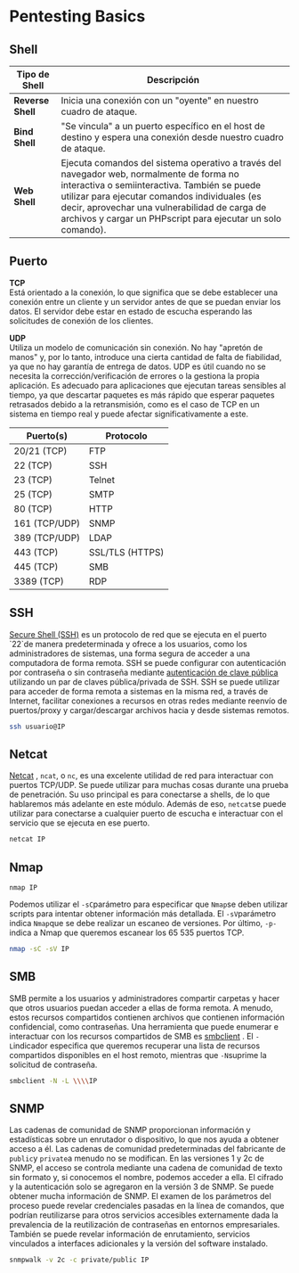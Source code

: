 # Pentesting Basics

## Shell

| **Tipo de Shell** | **Descripción**                                                                                                                                                                                                                                                                                             |
| ----------------- | ----------------------------------------------------------------------------------------------------------------------------------------------------------------------------------------------------------------------------------------------------------------------------------------------------------- |
| **Reverse Shell** | Inicia una conexión con un "oyente" en nuestro cuadro de ataque.                                                                                                                                                                                                                                            |
| **Bind Shell**    | "Se vincula" a un puerto específico en el host de destino y espera una conexión desde nuestro cuadro de ataque.                                                                                                                                                                                             |
| **Web Shell**     | Ejecuta comandos del sistema operativo a través del navegador web, normalmente de forma no interactiva o semiinteractiva. También se puede utilizar para ejecutar comandos individuales (es decir, aprovechar una vulnerabilidad de carga de archivos y cargar un PHPscript para ejecutar un solo comando). |

## Puerto

**TCP**\
Está orientado a la conexión, lo que significa que se debe establecer una conexión entre un cliente y un servidor antes de que se puedan enviar los datos. El servidor debe estar en estado de escucha esperando las solicitudes de conexión de los clientes.

**UDP**\
Utiliza un modelo de comunicación sin conexión. No hay "apretón de manos" y, por lo tanto, introduce una cierta cantidad de falta de fiabilidad, ya que no hay garantía de entrega de datos. UDP es útil cuando no se necesita la corrección/verificación de errores o la gestiona la propia aplicación. Es adecuado para aplicaciones que ejecutan tareas sensibles al tiempo, ya que descartar paquetes es más rápido que esperar paquetes retrasados ​​debido a la retransmisión, como es el caso de TCP en un sistema en tiempo real y puede afectar significativamente a este.

| **Puerto(s)** | **Protocolo**   |
| ------------- | --------------- |
| 20/21 (TCP)   | FTP             |
| 22 (TCP)      | SSH             |
| 23 (TCP)      | Telnet          |
| 25 (TCP)      | SMTP            |
| 80 (TCP)      | HTTP            |
| 161 (TCP/UDP) | SNMP            |
| 389 (TCP/UDP) | LDAP            |
| 443 (TCP)     | SSL/TLS (HTTPS) |
| 445 (TCP)     | SMB             |
| 3389 (TCP)    | RDP             |

## SSH

[Secure Shell (SSH)](https://en.wikipedia.org/wiki/SSH\_\(Secure\_Shell\)) es un protocolo de red que se ejecuta en el puerto `22`de manera predeterminada y ofrece a los usuarios, como los administradores de sistemas, una forma segura de acceder a una computadora de forma remota. SSH se puede configurar con autenticación por contraseña o sin contraseña mediante [autenticación de clave pública](https://serverpilot.io/docs/how-to-use-ssh-public-key-authentication/) utilizando un par de claves pública/privada de SSH. SSH se puede utilizar para acceder de forma remota a sistemas en la misma red, a través de Internet, facilitar conexiones a recursos en otras redes mediante reenvío de puertos/proxy y cargar/descargar archivos hacia y desde sistemas remotos.

```bash
ssh usuario@IP
```

## Netcat

[Netcat](https://linux.die.net/man/1/nc) , `ncat`, o `nc`, es una excelente utilidad de red para interactuar con puertos TCP/UDP. Se puede utilizar para muchas cosas durante una prueba de penetración. Su uso principal es para conectarse a shells, de lo que hablaremos más adelante en este módulo. Además de eso, `netcat`se puede utilizar para conectarse a cualquier puerto de escucha e interactuar con el servicio que se ejecuta en ese puerto.

```bash
netcat IP
```

## Nmap

```
nmap IP
```

Podemos utilizar el `-sC`parámetro para especificar que `Nmap`se deben utilizar scripts para intentar obtener información más detallada. El `-sV`parámetro indica `Nmap`que se debe realizar un escaneo de versiones. Por último, `-p-`indica a Nmap que queremos escanear los 65 535 puertos TCP.

```bash
nmap -sC -sV IP
```

## SMB

SMB permite a los usuarios y administradores compartir carpetas y hacer que otros usuarios puedan acceder a ellas de forma remota. A menudo, estos recursos compartidos contienen archivos que contienen información confidencial, como contraseñas. Una herramienta que puede enumerar e interactuar con los recursos compartidos de SMB es [smbclient](https://www.samba.org/samba/docs/current/man-html/smbclient.1.html) . El `-L`indicador especifica que queremos recuperar una lista de recursos compartidos disponibles en el host remoto, mientras que `-N`suprime la solicitud de contraseña.

```bash
smbclient -N -L \\\\IP
```

## SNMP

Las cadenas de comunidad de SNMP proporcionan información y estadísticas sobre un enrutador o dispositivo, lo que nos ayuda a obtener acceso a él. Las cadenas de comunidad predeterminadas del fabricante de `public`y `private`a menudo no se modifican. En las versiones 1 y 2c de SNMP, el acceso se controla mediante una cadena de comunidad de texto sin formato y, si conocemos el nombre, podemos acceder a ella. El cifrado y la autenticación solo se agregaron en la versión 3 de SNMP. Se puede obtener mucha información de SNMP. El examen de los parámetros del proceso puede revelar credenciales pasadas en la línea de comandos, que podrían reutilizarse para otros servicios accesibles externamente dada la prevalencia de la reutilización de contraseñas en entornos empresariales. También se puede revelar información de enrutamiento, servicios vinculados a interfaces adicionales y la versión del software instalado.

```bash
snmpwalk -v 2c -c private/public IP
```

